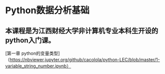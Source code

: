 # Python数据分析基础

## 本课程是为江西财经大学非计算机专业本科生开设的python入门课。

[第一章 python的变量类型] （https://nbviewer.jupyter.org/github/cacolola/python-LEC/blob/master/1-variable_string_number.ipynb）
